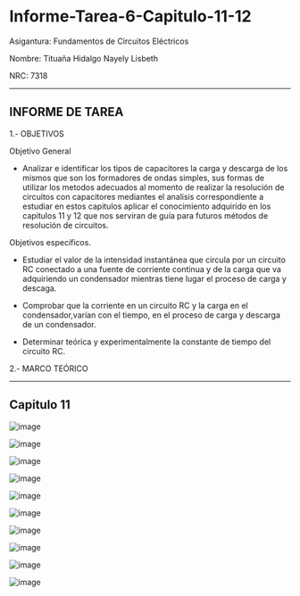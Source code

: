 # Informe-Tarea-6-Capitulo-11-12

Asigantura: Fundamentos de Circuitos Eléctricos

Nombre: Tituaña Hidalgo Nayely Lisbeth

NRC: 7318

------------------------------------------------------------------------------
INFORME DE TAREA
------------------------------------------------------------------------------

1.- OBJETIVOS

Objetivo General

* Analizar e identificar los tipos de capacitores la carga y descarga de los mismos que son los formadores de ondas simples, sus  formas de utilizar los metodos adecuados al momento de realizar la resolución de  circuitos con capacitores mediantes el analisis correspondiente a estudiar en estos capitulos aplicar el  conocimiento adquirido en los capitulos 11 y 12 que nos serviran de guía para futuros métodos de resolución de circuitos.

Objetivos específicos.

* Estudiar el valor de la intensidad instantánea que circula por un circuito RC conectado a una fuente 
de corriente contínua y de la carga que va adquiriendo un condensador mientras tiene lugar el proceso de carga y descaga.

* Comprobar que la corriente en un circuito RC y la carga en el condensador,varían con el tiempo, en el proceso de carga
y descarga de un condensador.

* Determinar teórica y experimentalmente la constante de tiempo del circuito RC.

2.- MARCO TEÓRICO

---------------------------------------------------------------------------------
Capitulo 11
---------------------------------------------------------------------------------

![image](https://user-images.githubusercontent.com/105722861/179156150-3f1dec80-4006-47d0-b967-e16e0a6f6c2d.png)

![image](https://user-images.githubusercontent.com/105722861/179156247-6416d176-4e9f-43ce-88a5-0ee58a0ed246.png)

![image](https://user-images.githubusercontent.com/105722861/179156269-41f83858-a01b-489c-a70a-c9007fd7b971.png)

![image](https://user-images.githubusercontent.com/105722861/179156324-e10ec635-275f-4c19-9e81-7d66889e4793.png)

![image](https://user-images.githubusercontent.com/105722861/179156380-6185262a-e0fe-4bd9-beec-c32cd1d23b53.png)

![image](https://user-images.githubusercontent.com/105722861/179156458-35e5f96e-1602-42ad-86eb-323dd0a199f6.png)

![image](https://user-images.githubusercontent.com/105722861/179156504-56e0d1ce-9963-45fc-a644-1f89974034dd.png)

![image](https://user-images.githubusercontent.com/105722861/179156552-d581df42-2cb0-4ea4-897e-7369be4600bf.png)

![image](https://user-images.githubusercontent.com/105722861/179156609-d9d7aced-1c33-45e3-a3c2-dd76044718ed.png)

![image](https://user-images.githubusercontent.com/105722861/179156648-0063b1de-fda0-480e-bf3e-7664fc3a15a5.png)




